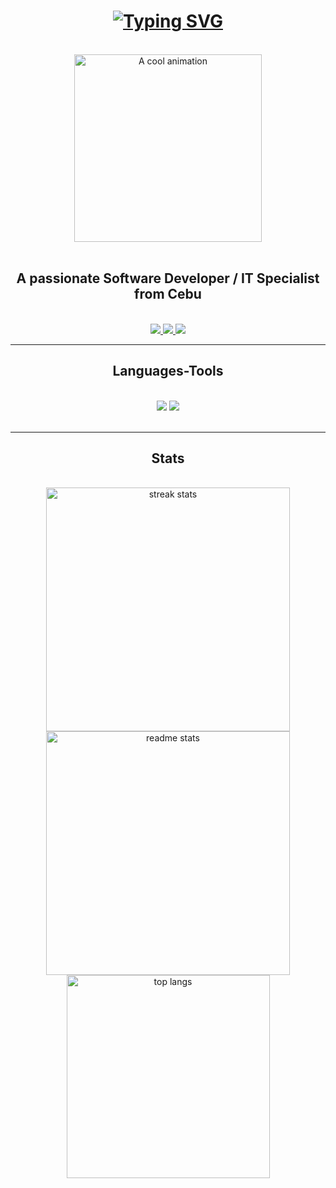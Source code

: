 <h1 align="center"><a href="https://git.io/typing-svg"><img src="https://readme-typing-svg.herokuapp.com?font=impact&weight=900&size=30&pause=1000&color=ffff&width=435&lines=%3C+Hi+I'm+Ramon+Ortega+Jr+%2F%3E" alt="Typing SVG" /></a></h1> 

<br>
<div align="center"> 
 <img src="https://tenor.com/view/jjk-jujutsu-kaisen-yuji-turn-into-sukuna-sukuna-yuji-gif-3057999394860525910.gif" alt="A cool animation" width="300">
</div>
 <br>

<h2 align="center">A passionate Software Developer / IT Specialist from Cebu</h2>

<br/>

<div align="center"> 
  <a href="mailto:ramonortegajr1997@gmail.com">
    <img src="https://img.shields.io/badge/Gmail-333333?style=for-the-badge&logo=gmail&logoColor=red" />
  </a>
  <a href="https://linkedin.com/in/ramon-ortega-jr/" target="_blank">
    <img src="https://img.shields.io/badge/LinkedIn-0077B5?style=for-the-badge&logo=linkedin&logoColor=white" target="_blank" />
  </a>
  <a href="https://tinyurl.com/fuckin-wibsayt" target="_blank">
     <img src="https://img.shields.io/badge/Portfolio-FF5722?style=for-the-badge&logo=todoist&logoColor=white" target="_blank" /> <!-- sqlite, safari, google-chrome are other good icon options -->
  </a>
</div>

 <hr/>
 
<h2 align="center"> Languages-Tools </h2>
<br/>
<div align="center">
    <img src="https://skillicons.dev/icons?i=postman,npm,bootstrap,vscode,androidstudio,github,figma,git,photoshop" />
    <img src="https://skillicons.dev/icons?i=php,cs,dotnet,html,css,nodejs,javascript,express,c,mysql,kotlin" /><br>
</div>

<br/>
<hr/>

<h2 align="center"> Stats </h2>
<br>
<div align=center>
  <img width=390 src="https://github-readme-streak-stats-salesp07.vercel.app/?user=ramonortegajr&count_private=true&theme=react&border_radius=10" alt="streak stats"/>
  <img width=390 src="https://github-readme-stats-salesp07.vercel.app/api?username=ramonortegajr&count_private=true&show_icons=true&theme=react&rank_icon=github&border_radius=10" alt="readme stats" />
  <br/>
  <img width=325 align="center" src="https://github-readme-stats-salesp07.vercel.app/api/top-langs/?username=ramonortegajr&hide=HTML&langs_count=8&layout=compact&theme=react&border_radius=10&size_weight=0.5&count_weight=0.5&exclude_repo=github-readme-stats" alt="top langs" />
</div>

<br/><br/>


<br/>
